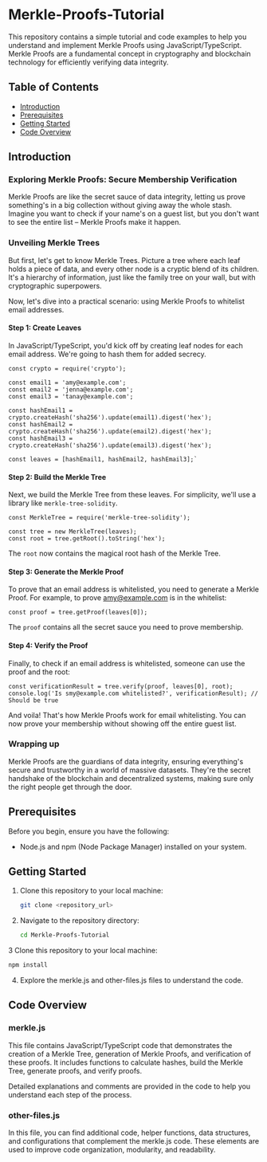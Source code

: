 # Merkle-Proofs-Tutorial
This repository contains a simple tutorial and code examples to help you understand and implement Merkle Proofs using JavaScript/TypeScript. Merkle Proofs are a fundamental concept in cryptography and blockchain technology for efficiently verifying data integrity.
## Table of Contents

- [Introduction](#introduction)
- [Prerequisites](#prerequisites)
- [Getting Started](#getting-started)
- [Code Overview](#code-overview)

## Introduction

### Exploring Merkle Proofs: Secure Membership Verification
Merkle Proofs are like the secret sauce of data integrity, letting us prove something's in a big collection without giving away the whole stash. Imagine you want to check if your name's on a guest list, but you don't want to see the entire list – Merkle Proofs make it happen.

### Unveiling Merkle Trees

But first, let's get to know Merkle Trees. Picture a tree where each leaf holds a piece of data, and every other node is a cryptic blend of its children. It's a hierarchy of information, just like the family tree on your wall, but with cryptographic superpowers.

Now, let's dive into a practical scenario: using Merkle Proofs to whitelist email addresses.

#### Step 1: Create Leaves

In JavaScript/TypeScript, you'd kick off by creating leaf nodes for each email address. We're going to hash them for added secrecy.
```
const crypto = require('crypto');

const email1 = 'amy@example.com';
const email2 = 'jenna@example.com';
const email3 = 'tanay@example.com';

const hashEmail1 = crypto.createHash('sha256').update(email1).digest('hex');
const hashEmail2 = crypto.createHash('sha256').update(email2).digest('hex');
const hashEmail3 = crypto.createHash('sha256').update(email3).digest('hex');

const leaves = [hashEmail1, hashEmail2, hashEmail3];`
```
#### Step 2: Build the Merkle Tree

Next, we build the Merkle Tree from these leaves. For simplicity, we'll use a library like `merkle-tree-solidity`.
```
const MerkleTree = require('merkle-tree-solidity');

const tree = new MerkleTree(leaves);
const root = tree.getRoot().toString('hex');
```
The `root` now contains the magical root hash of the Merkle Tree.
#### Step 3: Generate the Merkle Proof

To prove that an email address is whitelisted, you need to generate a Merkle Proof. For example, to prove amy@example.com is in the whitelist:
```
const proof = tree.getProof(leaves[0]);
```
The `proof` contains all the secret sauce you need to prove membership.

#### Step 4: Verify the Proof

Finally, to check if an email address is whitelisted, someone can use the proof and the root:
```
const verificationResult = tree.verify(proof, leaves[0], root);
console.log('Is smy@example.com whitelisted?', verificationResult); // Should be true
```
And voila! That's how Merkle Proofs work for email whitelisting. You can now prove your membership without showing off the entire guest list.

### Wrapping up

Merkle Proofs are the guardians of data integrity, ensuring everything's secure and trustworthy in a world of massive datasets. They're the secret handshake of the blockchain and decentralized systems, making sure only the right people get through the door.

## Prerequisites

Before you begin, ensure you have the following:

- Node.js and npm (Node Package Manager) installed on your system.

## Getting Started

1. Clone this repository to your local machine:
   ```bash
   git clone <repository_url>
   ```
2. Navigate to the repository directory:
   ```bash
   cd Merkle-Proofs-Tutorial
   ```
3 Clone this repository to your local machine:
  ```bash
  npm install
```
4. Explore the merkle.js and other-files.js files to understand the code.

## Code Overview
### merkle.js
This file contains JavaScript/TypeScript code that demonstrates the creation of a Merkle Tree, generation of Merkle Proofs, and verification of these proofs. It includes functions to calculate hashes, build the Merkle Tree, generate proofs, and verify proofs.

Detailed explanations and comments are provided in the code to help you understand each step of the process.

### other-files.js
In this file, you can find additional code, helper functions, data structures, and configurations that complement the merkle.js code. These elements are used to improve code organization, modularity, and readability.
